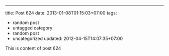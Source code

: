 ---
title: Post 624
date: 2013-01-08T01:15:03+07:00
tags:
  - random post
  - untagged
category:
  - random post
  - uncategorized
updated: 2012-04-15T14:07:35+07:00

This is content of post 624